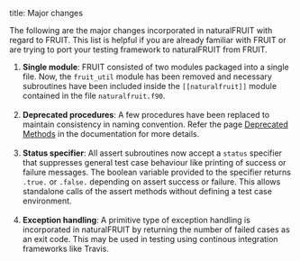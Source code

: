 title: Major changes

The following are the major changes incorporated in naturalFRUIT with regard to FRUIT. This list is helpful if you are already familiar with FRUIT or are trying to port your testing framework to naturalFRUIT from FRUIT.

1. **Single module**: FRUIT consisted of two modules packaged into a single file. Now, the `fruit_util` module has been removed and necessary subroutines have been included inside the `[[naturalfruit]]` module contained in the file `naturalfruit.f90`.</br></br>
2. **Deprecated procedures**: A few procedures have been replaced to maintain consistency in naming convention. Refer the page [Deprecated Methods](https://cibinjoseph.github.io/naturalFRUIT/page/DeprecatedProcedures/index.html) in the documentation for more details.</br></br>
3. **Status specifier**: All assert subroutines now accept a `status` specifier that suppresses general test case behaviour like printing of success or failure messages. The boolean variable provided to the specifier returns `.true.` or `.false.` depending on assert success or failure. This allows standalone calls of the assert methods without defining a test case environment.</br></br>
4. **Exception handling**: A primitive type of exception handling is incorporated in naturalFRUIT by returning the number of failed cases as an exit code. This may be used in testing using continous integration frameworks like Travis.</br></br>

